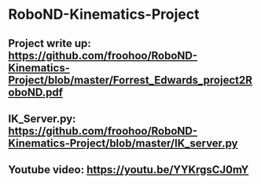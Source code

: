 # RoboND-Kinematics-Project

## Project write up: https://github.com/froohoo/RoboND-Kinematics-Project/blob/master/Forrest_Edwards_project2RoboND.pdf
## IK_Server.py: https://github.com/froohoo/RoboND-Kinematics-Project/blob/master/IK_server.py
## Youtube video: https://youtu.be/YYKrgsCJ0mY
